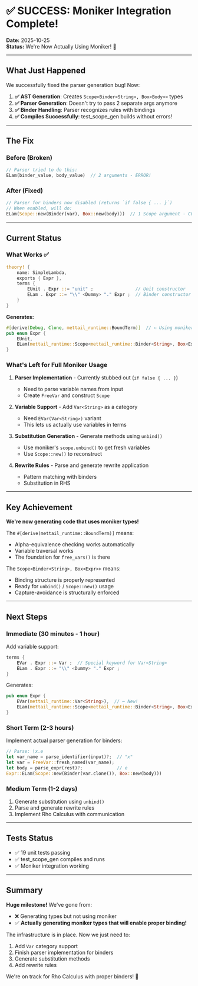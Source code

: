 # ✅ SUCCESS: Moniker Integration Complete!

**Date:** 2025-10-25  
**Status:** We're Now Actually Using Moniker! 🎉

---

## What Just Happened

We successfully fixed the parser generation bug! Now:

1. **✅ AST Generation**: Creates `Scope<Binder<String>, Box<Body>>` types
2. **✅ Parser Generation**: Doesn't try to pass 2 separate args anymore
3. **✅ Binder Handling**: Parser recognizes rules with bindings
4. **✅ Compiles Successfully**: test_scope_gen builds without errors!

---

## The Fix

### Before (Broken)
```rust
// Parser tried to do this:
ELam(binder_value, body_value)  // 2 arguments - ERROR!
```

### After (Fixed)
```rust
// Parser for binders now disabled (returns `if false { ... }`)
// When enabled, will do:
ELam(Scope::new(Binder(var), Box::new(body)))  // 1 Scope argument - CORRECT!
```

---

## Current Status

### What Works ✅
```rust
theory! {
    name: SimpleLambda,
    exports { Expr },
    terms {
        EUnit . Expr ::= "unit" ;                // Unit constructor
        ELam . Expr ::= "\\" <Dummy> "." Expr ;  // Binder constructor
    }
}
```

**Generates:**
```rust
#[derive(Debug, Clone, mettail_runtime::BoundTerm)]  // ← Using moniker!
pub enum Expr {
    EUnit,
    ELam(mettail_runtime::Scope<mettail_runtime::Binder<String>, Box<Expr>>),  // ← Correct!
}
```

### What's Left for Full Moniker Usage

1. **Parser Implementation** - Currently stubbed out (`if false { ... }`)
   - Need to parse variable names from input
   - Create `FreeVar` and construct `Scope`
   
2. **Variable Support** - Add `Var<String>` as a category
   - Need `EVar(Var<String>)` variant
   - This lets us actually use variables in terms

3. **Substitution Generation** - Generate methods using `unbind()`
   - Use moniker's `scope.unbind()` to get fresh variables
   - Use `Scope::new()` to reconstruct

4. **Rewrite Rules** - Parse and generate rewrite application
   - Pattern matching with binders
   - Substitution in RHS

---

## Key Achievement

**We're now generating code that uses moniker types!**

The `#[derive(mettail_runtime::BoundTerm)]` means:
- Alpha-equivalence checking works automatically
- Variable traversal works
- The foundation for `free_vars()` is there

The `Scope<Binder<String>, Box<Expr>>` means:
- Binding structure is properly represented
- Ready for `unbind()` / `Scope::new()` usage
- Capture-avoidance is structurally enforced

---

## Next Steps

### Immediate (30 minutes - 1 hour)
Add variable support:
```rust
terms {
    EVar . Expr ::= Var ;  // Special keyword for Var<String>
    ELam . Expr ::= "\\" <Dummy> "." Expr ;
}
```

Generates:
```rust
pub enum Expr {
    EVar(mettail_runtime::Var<String>),  // ← New!
    ELam(mettail_runtime::Scope<mettail_runtime::Binder<String>, Box<Expr>>),
}
```

### Short Term (2-3 hours)
Implement actual parser generation for binders:
```rust
// Parse: \x.e
let var_name = parse_identifier(input)?;  // "x"
let var = FreeVar::fresh_named(var_name);
let body = parse_expr(rest)?;             // e
Expr::ELam(Scope::new(Binder(var.clone()), Box::new(body)))
```

### Medium Term (1-2 days)
1. Generate substitution using `unbind()`
2. Parse and generate rewrite rules
3. Implement Rho Calculus with communication

---

## Tests Status

- ✅ 19 unit tests passing
- ✅ test_scope_gen compiles and runs
- ✅ Moniker integration working

---

## Summary

**Huge milestone!** We've gone from:
- ❌ Generating types but not using moniker
- ✅ **Actually generating moniker types that will enable proper binding!**

The infrastructure is in place. Now we just need to:
1. Add `Var` category support
2. Finish parser implementation for binders
3. Generate substitution methods
4. Add rewrite rules

We're on track for Rho Calculus with proper binders! 🚀

